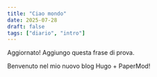 ```yaml
---
title: "Ciao mondo"
date: 2025-07-28
draft: false
tags: ["diario", "intro"]
---
```


Aggiornato! Aggiungo questa frase di prova.

Benvenuto nel mio nuovo blog Hugo + PaperMod!
